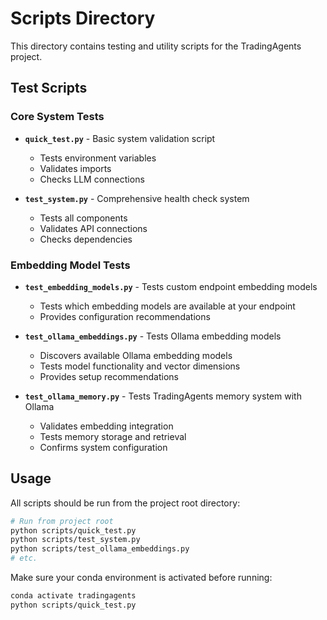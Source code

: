 # Scripts Directory

This directory contains testing and utility scripts for the TradingAgents project.

## Test Scripts

### Core System Tests
- **`quick_test.py`** - Basic system validation script
  - Tests environment variables
  - Validates imports
  - Checks LLM connections

- **`test_system.py`** - Comprehensive health check system
  - Tests all components
  - Validates API connections
  - Checks dependencies

### Embedding Model Tests
- **`test_embedding_models.py`** - Tests custom endpoint embedding models
  - Tests which embedding models are available at your endpoint
  - Provides configuration recommendations

- **`test_ollama_embeddings.py`** - Tests Ollama embedding models
  - Discovers available Ollama embedding models
  - Tests model functionality and vector dimensions
  - Provides setup recommendations

- **`test_ollama_memory.py`** - Tests TradingAgents memory system with Ollama
  - Validates embedding integration
  - Tests memory storage and retrieval
  - Confirms system configuration

## Usage

All scripts should be run from the project root directory:

```bash
# Run from project root
python scripts/quick_test.py
python scripts/test_system.py
python scripts/test_ollama_embeddings.py
# etc.
```

Make sure your conda environment is activated before running:

```bash
conda activate tradingagents
python scripts/quick_test.py
```